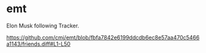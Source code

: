 # emt
Elon Musk following Tracker.

https://github.com/cmj/emt/blob/fbfa7842e6199ddcdb6ec8e57aa470c5466a1143/friends.diff#L1-L50
